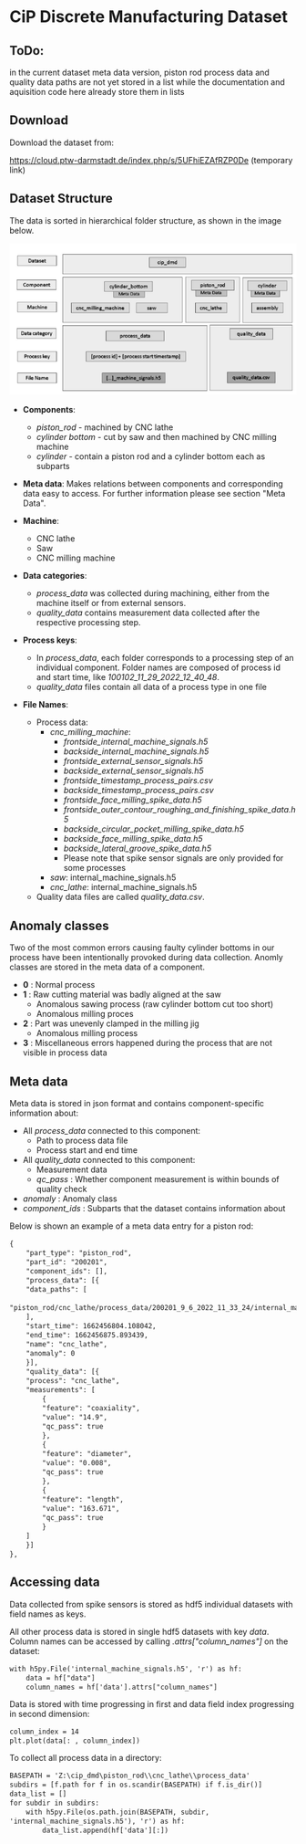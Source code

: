 # CiP Discrete Manufacturing Dataset

## ToDo:
in the current dataset meta data version, piston rod process data and quality data paths are not yet stored in a list while the documentation and aquisition code here already store them in lists
## Download

Download the dataset from:

https://cloud.ptw-darmstadt.de/index.php/s/5UFhiEZAfRZP0De (temporary link)

## Dataset Structure

The data is sorted in hierarchical folder structure, as shown in the image below.
	 
 ![Dataset structure](dataset_structure.png)


- **Components**:
    - *piston_rod* - machined by CNC lathe
    - *cylinder bottom* - cut by saw and then machined by CNC milling machine
    - *cylinder* -  contain a piston rod and a cylinder bottom each as subparts
- **Meta data**: Makes relations between components and corresponding data easy to access. For further information please see section "Meta Data".
- **Machine**:
    - CNC lathe
    - Saw
    - CNC milling machine
- **Data categories**:
    - *process_data* was collected during machining, either from the machine itself or from external sensors.
    - *quality_data* contains measurement data collected after the respective processing step.
- **Process keys**: 
    - In *process_data*, each folder corresponds to a processing step of an individual component. Folder names are composed of process id and start time, like *100102_11_29_2022_12_40_48*.
    - *quality_data*  files contain all data of a process type in one file
	
- **File Names**:
    - Process data:
        - *cnc_milling_machine*:
            - *frontside_internal_machine_signals.h5*
            - *backside_internal_machine_signals.h5*
            - *frontside_external_sensor_signals.h5*
            - *backside_external_sensor_signals.h5*
            - *frontside_timestamp_process_pairs.csv*
            - *backside_timestamp_process_pairs.csv*
            - *frontside_face_milling_spike_data.h5*
            - *frontside_outer_contour_roughing_and_finishing_spike_data.h5*
            - *backside_circular_pocket_milling_spike_data.h5*
            - *backside_face_milling_spike_data.h5*
            - *backside_lateral_groove_spike_data.h5*
            - Please note that spike sensor signals are only provided for some processes
        - *saw*: internal_machine_signals.h5
        - *cnc_lathe*: internal_machine_signals.h5
    - Quality data files are called *quality_data.csv*.

## Anomaly classes

Two of the most common errors causing faulty cylinder bottoms in our process have been intentionally provoked during data collection. Anomly classes are stored in the meta data of a component.

- **0** : Normal process
- **1** : Raw cutting material was badly aligned at the saw
    - Anomalous sawing process (raw cylinder bottom cut too short)
    - Anomalous milling proces
- **2** : Part was unevenly clamped in the milling jig
    - Anomalous milling process
- **3** : Miscellaneous errors happened during the process that are not visible in process data

## Meta data

Meta data is stored in json format and contains component-specific information about:
- All *process_data*  connected to this component:
    - Path to process data file
    - Process start and end time
- All *quality_data* connected to this component:
    - Measurement data
    - *qc_pass* : Whether component measurement is within bounds of quality check
- *anomaly* : Anomaly class
- *component_ids* : Subparts that the dataset contains information about

Below is shown an example of a meta data entry for a piston rod:

    {
        "part_type": "piston_rod",
        "part_id": "200201",
        "component_ids": [],
        "process_data": [{
        "data_paths": [
            "piston_rod/cnc_lathe/process_data/200201_9_6_2022_11_33_24/internal_machine_signals.h5"
        ],
        "start_time": 1662456804.108042,
        "end_time": 1662456875.893439,
        "name": "cnc_lathe",
        "anomaly": 0
        }],
        "quality_data": [{
        "process": "cnc_lathe",
        "measurements": [
            {
            "feature": "coaxiality",
            "value": "14.9",
            "qc_pass": true
            },
            {
            "feature": "diameter",
            "value": "0.008",
            "qc_pass": true
            },
            {
            "feature": "length",
            "value": "163.671",
            "qc_pass": true
            }
        ]
        }]
    },
## Accessing data

Data collected from spike sensors is stored as hdf5 individual datasets with field names as keys.

All other process data is stored in single hdf5 datasets with key *data*. Column names can be accessed by calling *.attrs["column_names"]* on the dataset:

	with h5py.File('internal_machine_signals.h5', 'r') as hf:
		data = hf["data"]
		column_names = hf['data'].attrs["column_names"]
	
Data is stored with time progressing in first and data field index progressing in second dimension:
	
	column_index = 14
	plt.plot(data[: , column_index])
	
To collect all process data in a directory:
	
	BASEPATH = 'Z:\cip_dmd\piston_rod\\cnc_lathe\\process_data'
	subdirs = [f.path for f in os.scandir(BASEPATH) if f.is_dir()]
	data_list = []
	for subdir in subdirs:
		with h5py.File(os.path.join(BASEPATH, subdir, 'internal_machine_signals.h5'), 'r') as hf:
			data_list.append(hf['data'][:])
			
			
